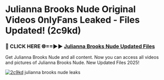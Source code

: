 # Julianna Brooks Nude Original Videos 0nlyFans Leaked - Files Updated! (2c9kd)

<h3>🔴 CLICK HERE 🌐==►► <a href="https://tinyurl.com/yrmya6cz" rel="nofollow">Julianna Brooks Nude Updated Files</a></h3>

Get Julianna Brooks Nude and all content. Now you can access all videos and pictures of Julianna Brooks Nude. New Updated Files 2025!

[![2c9kd](https://i.imgur.com/FMdXYCs.gif)](https://tinyurl.com/yrmya6cz)
julianna brooks nude leaks